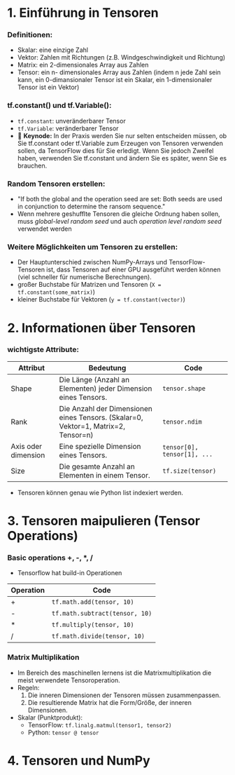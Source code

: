 # 1. Einführung in Tensoren
### Definitionen:
  - Skalar: eine einzige Zahl
  - Vektor: Zahlen mit Richtungen (z.B. Windgeschwindigkeit und Richtung)
  - Matrix: ein 2-dimensionales Array aus Zahlen
  - Tensor: ein n- dimensionales Array aus Zahlen (indem n jede Zahl sein kann, ein 0-dimansionaler Tensor ist ein Skalar, ein 1-dimensionaler Tensor ist ein Vektor)

### tf.constant() und tf.Variable():
  - ```tf.constant```: unveränderbarer Tensor
  - ```tf.Variable```: veränderbarer Tensor
  - 🔑 **Keynode:** In der Praxis werden Sie nur selten entscheiden müssen, ob Sie tf.constant oder tf.Variable zum Erzeugen von Tensoren verwenden sollen, da TensorFlow dies für Sie erledigt. Wenn Sie jedoch Zweifel haben, verwenden Sie tf.constant und ändern Sie es später, wenn Sie es brauchen.

### Random Tensoren erstellen:
  - "If both the global and the operation seed are set: Both seeds are used in conjunction to determine the ransom sequence."
  - Wenn mehrere geshufflte Tensoren die gleiche Ordnung haben sollen, muss *global-level random seed* und auch *operation level random seed* verwendet werden

### Weitere Möglichkeiten um Tensoren zu erstellen:
- Der Hauptunterschied zwischen NumPy-Arrays und TensorFlow-Tensoren ist, dass Tensoren auf einer GPU ausgeführt werden können (viel schneller für numerische Berechnungen).
- großer Buchstabe für Matrizen und Tensoren (```X = tf.constant(some_matrix)```)
- kleiner Buchstabe für Vektoren (```y = tf.constant(vector)```)

# 2. Informationen über Tensoren
### wichtigste Attribute:
|Attribut            |Bedeutung                                                                          |Code                            |
|--------------------|-----------------------------------------------------------------------------------|--------------------------------|
|Shape               |Die Länge (Anzahl an Elementen) jeder Dimension eines Tensors.                     |```tensor.shape```              |
|Rank                |Die Anzahl der Dimensionen eines Tensors. (Skalar=0, Vektor=1, Matrix=2, Tensor=n) |```tensor.ndim```               |
|Axis oder dimension |Eine spezielle Dimension eines Tensors.                                            |```tensor[0], tensor[1], ...``` |
|Size                |Die gesamte Anzahl an Elementen in einem Tensor.                                   |```tf.size(tensor)```           |

  - Tensoren können genau wie Python list indexiert werden.

# 3. Tensoren maipulieren (Tensor Operations)
### Basic operations +, -, *, /
  - Tensorflow hat build-in Operationen

|Operation|Code                               |
|---------|-----------------------------------|
|+        |```tf.math.add(tensor, 10)```      |
|-        |```tf.math.subtract(tensor, 10)``` |
|*        |```tf.multiply(tensor, 10)```      |
|/        |```tf.math.divide(tensor, 10)```   |

### Matrix Multiplikation
  - Im Bereich des maschinellen lernens ist die Matrixmultiplikation die meist verwendete Tensoroperation.
  - Regeln:
    1. Die inneren Dimensionen der Tensoren müssen zusammenpassen.
    2. Die resultierende Matrix hat die Form/Größe, der inneren Dimensionen.
  - Skalar (Punktprodukt):
    - TensorFlow: ```tf.linalg.matmul(tensor1, tensor2)```
    - Python: ```tensor @ tensor```

# 4. Tensoren und NumPy
